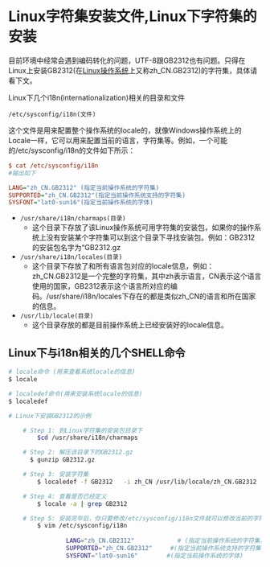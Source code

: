 # Linux字符集安装文件,Linux下字符集的安装



目前环境中经常会遇到编码转化的问题，UTF-8跟GB2312也有问题。只得在Linux上安装GB2312(在[Linux操作系统](https://so.csdn.net/so/search?q=Linux操作系统&spm=1001.2101.3001.7020)上又称zh_CN.GB2312)的字符集，具体请看下文。



Linux下几个i18n(internationalization)相关的目录和文件

`/etc/sysconfig/i18n(文件)`

这个文件是用来配置整个操作系统的locale的，就像Windows操作系统上的Locale一样，它可以用来配置当前的语言，字符集等。例如，一个可能的/etc/sysconfig/i18n的文件如下所示：

```ini
$ cat /etc/sysconfig/i18n
#输出如下

LANG="zh_CN.GB2312" (指定当前操作系统的字符集)
SUPPORTED="zh_CN.GB2312"(指定当前操作系统支持的字符集)
SYSFONT="lat0-sun16"(指定当前操作系统的字体)
```



- `/usr/share/i18n/charmaps(目录)`
  - 这个目录下存放了该Linux操作系统可用字符集的安装包，如果你的操作系统上没有安装某个字符集可以到这个目录下寻找安装包。例如：GB2312的安装包名字为“GB2312.gz
- `/usr/share/i18n/locales(目录)`
  - 这个目录下存放了和所有语言包对应的locale信息，例如：zh_CN.GB2312是一个完整的字符集，其中zh表示语言，CN表示这个语言使用的国家，GB2312表示这个语言所对应的编码。/usr/share/i18n/locales下存在的都是类似zh_CN的语言和所在国家的信息。
- `/usr/lib/locale(目录)`
  - 这个目录存放的都是目前操作系统上已经安装好的locale信息。



## Linux下与i18n相关的几个SHELL命令

```bash
# locale命令 (用来查看系统locale的信息)
$ locale

# localedef命令(用来安装系统locale的信息)
$ localedef 

# Linux下安装GB2312的示例

	# Step 1: 到Linux字符集的安装包目录下
		$cd /usr/share/i18n/charmaps

	# Step 2: 解压该目录下的GB2312.gz
	  $ gunzip GB2312.gz

	# Step 3: 安装字符集
		$ localedef -f GB2312   -i zh_CN /usr/lib/locale/zh_CN.GB2312

	# Step 4: 查看是否已经定义
		$ locale -a | grep GB2312

	# Step 5: 安装完毕后，你只要修改/etc/sysconfig/i18n文件就可以修改当前的字符集为新安装的zh_CN.GB2312字符集
		$ vim /etc/sysconfig/i18n  
					
				LANG="zh_CN.GB2312" 		   # (指定当前操作系统的字符集)
				SUPPORTED="zh_CN.GB2312"	 #(指定当前操作系统支持的字符集)
				SYSFONT="lat0-sun16"	    #(指定当前操作系统的字体)
```



